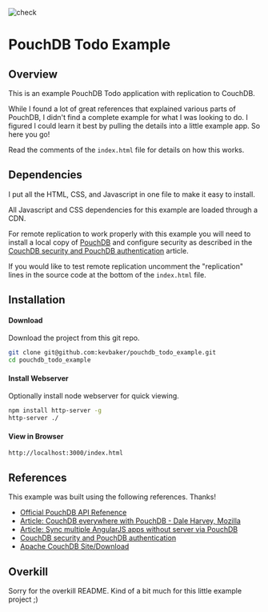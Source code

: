 ![check](http://upload.wikimedia.org/wikipedia/commons/thumb/9/98/Check_font_awesome.svg/120px-Check_font_awesome.svg.png)


# PouchDB Todo Example 

## Overview

This is an example PouchDB Todo application with replication to CouchDB. 

While I found a lot of great references that explained various parts of PouchDB, I didn't find a complete example for what I was looking to do. I figured I could learn it best by pulling the details into a little example app. So here you go!

Read the comments of the `index.html` file for details on how this works.

## Dependencies

I put all the HTML, CSS, and Javascript in one file to make it easy to install.

All Javascript and CSS dependencies for this example are loaded through a CDN.

For remote replication to work properly with this example you will need to install a local copy of
[PouchDB](http://couchdb.apache.org) and configure security as described
in the [CouchDB security and PouchDB authentication](http://www.mircozeiss.com/couchdb-security-and-pouchdb-authentication/) article.

If you would like to test remote replication uncomment the "replication" lines in the source code at the bottom of the `index.html` file.



## Installation

#### Download

Download the project from this git repo.

```bash
git clone git@github.com:kevbaker/pouchdb_todo_example.git
cd pouchdb_todo_example
```
#### Install Webserver

Optionally install node webserver for quick viewing.

```bash
npm install http-server -g
http-server ./
```

#### View in Browser

```
http://localhost:3000/index.html
```

## References

This example was built using the following references. Thanks!

* [Official PouchDB API Refenence](http://pouchdb.com/api.html)
* [Article: CouchDB everywhere with PouchDB - Dale Harvey, Mozilla](https://www.youtube.com/watch?v=TO4oGnDxkY0)
* [Article: Sync multiple AngularJS apps without server via PouchDB](http://www.mircozeiss.com/sync-multiple-angularjs-apps-without-server-via-pouchdb/)
* [CouchDB security and PouchDB authentication](http://www.mircozeiss.com/couchdb-security-and-pouchdb-authentication/)
* [Apache CouchDB Site/Download](http://couchdb.apache.org/)

## Overkill

Sorry for the overkill README. Kind of a bit much for this little example project ;)
